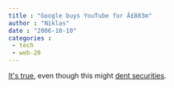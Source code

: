 ```yaml
---
title : "Google buys YouTube for Â£883m"
author : "Niklas"
date : "2006-10-10"
categories : 
 - tech
 - web-20
---
```


[It's true](http://news.bbc.co.uk/2/hi/business/6034577.stm), even though this might [dent securities](http://news.com.com/2061-11199_3-6123841.html).

